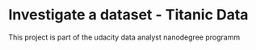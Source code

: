 # Investigate a dataset - Titanic Data
This project is part of the udacity data analyst nanodegree programm
